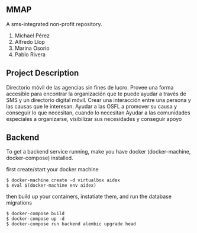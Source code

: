 ## MMAP

A sms-integrated non-profit repository.
1. Michael Pérez
2. Alfredo Llop
3. Marina Osorio
4. Pablo Rivera

## Project Description
Directorio móvil de las agencias sin fines de lucro.
Provee una forma accesible para encontrar la organización que te puede ayudar a través de SMS y un directorio digital móvil.
Crear una interacción entre una persona y las causas que le interesan.
Ayudar a las OSFL a promover su causa y conseguir lo que necesitan, cuando lo necesitan
Ayudar a las comunidades especiales a organizarse, visibilizar sus necesidades y conseguir apoyo

## Backend

To get a backend service running, make you have docker (docker-machine, docker-compose) installed.

first create/start your docker machine
```
$ docker-machine create -d virtualbox aidex
$ eval $(docker-machine env aidex)
```

then build up your containers, instatiate them, and run the database migrations
```
$ docker-compose build
$ docker-compose up -d
$ docker-compose run backend alembic upgrade head
```
